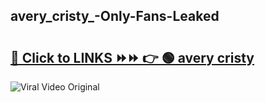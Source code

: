 
 ## avery_cristy_-Only-Fans-Leaked

# <h2><a href="https://clipsfans.com/avery_cristy_&ref=git">🔗 Click to LINKS ⏩⏩ 👉 🟢 avery cristy  </a></h2>

<a href="https://clipsfans.com/avery_cristy_&ref=git" rel="nofollow" data-target="animated-image.originalLink"><img src="https://i.ibb.co.com/xMMVF88/686577567.gif" alt="Viral Video Original" style="max-width: 100%; display: inline-block;" data-target="animated-image.originalImage"></a>
